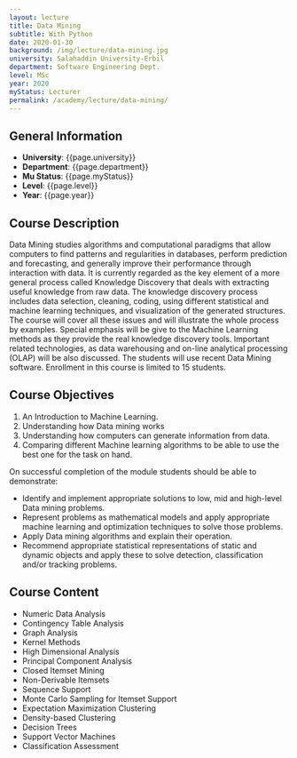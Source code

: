 ```yaml
---
layout: lecture
title: Data Mining
subtitle: With Python
date: 2020-01-30
background: /img/lecture/data-mining.jpg
university: Salahaddin University-Erbil
department: Software Engineering Dept.
level: MSc
year: 2020
myStatus: Lecturer
permalink: /academy/lecture/data-mining/
---
```


## General Information

- **University**: {{page.university}}
- **Department**: {{page.department}}
- **Mu Status**: {{page.myStatus}}
- **Level**: {{page.level}}
- **Year**: {{page.year}}

## Course Description

Data Mining studies algorithms and computational paradigms that allow computers to find patterns and regularities in databases, perform prediction and forecasting, and generally improve their performance through interaction with data. It is currently regarded as the key element of a more general process called Knowledge Discovery that deals with extracting useful knowledge from raw data. The knowledge discovery process includes data selection, cleaning, coding, using different statistical and machine learning techniques, and visualization of the generated structures. The course will cover all these issues and will illustrate the whole process by examples. Special emphasis will be give to the Machine Learning methods as they provide the real knowledge discovery tools. Important related technologies, as data warehousing and on-line analytical processing (OLAP) will be also discussed. The students will use recent Data Mining software. Enrollment in this course is limited to 15 students.

## Course Objectives

1. An Introduction to Machine Learning.
1. Understanding how Data mining works
1. Understanding how computers can generate information from data.
1. Comparing different Machine learning algorithms to be able to use the best one for the task on hand.

On successful completion of the module students should be able to demonstrate:

- Identify and implement appropriate solutions to low, mid and high-level Data mining problems.
- Represent problems as mathematical models and apply appropriate machine learning and optimization techniques to solve those problems.
- Apply Data mining algorithms and explain their operation.
- Recommend appropriate statistical representations of static and dynamic objects and apply these to solve detection, classification and/or tracking problems.

## Course Content

- Numeric Data Analysis
- Contingency Table Analysis
- Graph Analysis
- Kernel Methods
- High Dimensional Analysis
- Principal Component Analysis
- Closed Itemset Mining
- Non-Derivable Itemsets
- Sequence Support
- Monte Carlo Sampling for Itemset Support
- Expectation Maximization Clustering
- Density-based Clustering
- Decision Trees
- Support Vector Machines
- Classification Assessment
